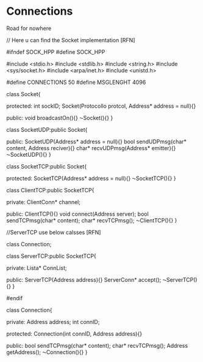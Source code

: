 # Connections
Road for nowhere

// Here u can find  the Socket implementation [RFN]

#ifndef SOCK_HPP
#define SOCK_HPP

#include <stdio.h>
#include <stdlib.h>
#include <string.h>
#include <sys/socket.h>
#include <arpa/inet.h>
#include <unistd.h>

#define CONNECTIONS 50
#define MSGLENGHT 4096

class Socket{
  
  protected: 
  int sockID;
  Socket(Protocollo protcol, Address* address = null){}
  
  public:
  void broadcastOn(){}
  ⁓Socket(){}
}

class SocketUDP:public Socket{
  
  public:
  SocketUDP(Address* address = null){}
  bool sendUDPmsg(char* content, Address reciver){}
  char* recvUDPmsg(Address* emitter){}
  ⁓SocketUDP(){}
}

class SocketTCP:public Socket{
  
  protected:
  SocketTCP(Address* address = null){}
  ⁓SocketTCP(){}
}

class ClientTCP:public SocketTCP{
  
  private: 
  ClientConn* channel;
  
  public:
  ClientTCP(){}
  void connect(Address server);
  bool sendTCPmsg(char* content);
  char* recvTCPmsg();
  ⁓ClientTCP(){}
}

//ServerTCP use below calsses [RFN]

class Connection;

class ServerTCP:public SocketTCP{
  
  private: 
  Lista* ConnList;
  
  public:
  ServerTCP(Address address){}
  ServerConn* accept();
  ⁓ServerTCP(){}
}

#endif

class Connection{
  
  private:
  Address address;
  int connID;
  
  protected:
  Connection(int connID, Address address){}
  
  public:
  bool sendTCPmsg(char* content);
  char* recvTCPmsg();
  Address getAddress();
  ⁓Connection(){}
}
